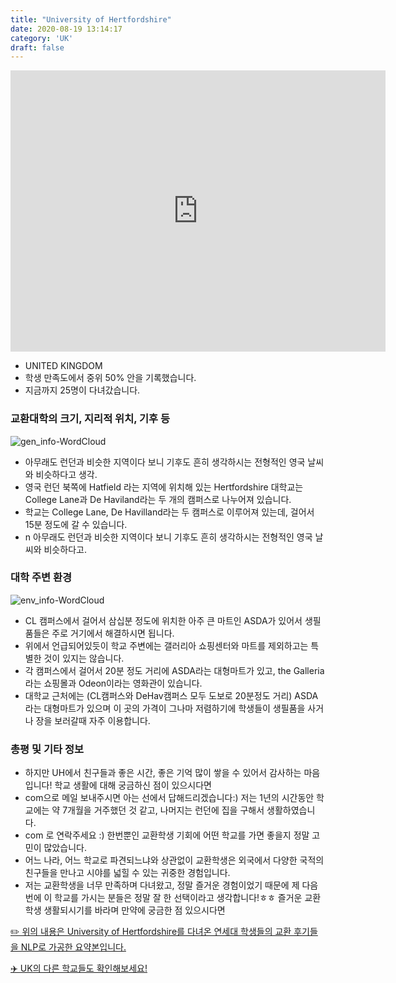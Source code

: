 ```yaml
---
title: "University of Hertfordshire"
date: 2020-08-19 13:14:17
category: 'UK'
draft: false
---
```


<iframe
width="600"
height="450"
frameborder="0" style="border:0"
src="https://www.google.com/maps/embed/v1/place?key=AIzaSyC9e1AME-pVmWC4hBpFdu5S4dKzyepa3HQ&q=University+of+Hertfordshire&center=51.7613666,-0.2482209&zoom=14" allowfullscreen>
</iframe>

* UNITED KINGDOM
* 학생 만족도에서 중위 50% 안을 기록했습니다.
* 지금까지 25명이 다녀갔습니다. 

### 교환대학의 크기, 지리적 위치, 기후 등

![gen_info-WordCloud](../univ_wordclouds_okt/gen_info/GB000032_gen_info_okt.png)

* 아무래도 런던과 비슷한 지역이다 보니 기후도 흔히 생각하시는 전형적인 영국 날씨와 비슷하다고 생각.
* 영국 런던 북쪽에 Hatfield 라는 지역에 위치해 있는 Hertfordshire 대학교는 College Lane과 De Haviland라는 두 개의 캠퍼스로 나누어져 있습니다.
* 학교는 College Lane, De Havilland라는 두 캠퍼스로 이루어져 있는데, 걸어서 15분 정도에 갈 수 있습니다.
* n 아무래도 런던과 비슷한 지역이다 보니 기후도 흔히 생각하시는 전형적인 영국 날씨와 비슷하다고.


### 대학 주변 환경

![env_info-WordCloud](../univ_wordclouds_okt/env_info/GB000032_env_info_okt.png)

* CL 캠퍼스에서 걸어서 삼십분 정도에 위치한 아주 큰 마트인 ASDA가 있어서 생필품들은 주로 거기에서 해결하시면 됩니다.
* 위에서 언급되어있듯이 학교 주변에는 갤러리아 쇼핑센터와 마트를 제외하고는 특별한 것이 있지는 않습니다.
* 각 캠퍼스에서 걸어서 20분 정도 거리에 ASDA라는 대형마트가 있고, the Galleria라는 쇼핑몰과 Odeon이라는 영화관이 있습니다.
* 대학교 근처에는 (CL캠퍼스와 DeHav캠퍼스 모두 도보로 20분정도 거리) ASDA라는 대형마트가 있으며 이 곳의 가격이 그나마 저렴하기에 학생들이 생필품을 사거나 장을 보러갈때 자주 이용합니다.


### 총평 및 기타 정보 
* 하지만 UH에서 친구들과 좋은 시간, 좋은 기억 많이 쌓을 수 있어서 감사하는 마음입니다! 학교 생활에 대해 궁금하신 점이 있으시다면
* com으로 메일 보내주시면 아는 선에서 답해드리겠습니다:) 저는 1년의 시간동안 학교에는 약 7개월을 거주했던 것 같고, 나머지는 런던에 집을 구해서 생활하였습니다.
* com 로 연락주세요 :) 한번뿐인 교환학생 기회에 어떤 학교를 가면 좋을지 정말 고민이 많았습니다.
* 어느 나라, 어느 학교로 파견되느냐와 상관없이 교환학생은 외국에서 다양한 국적의 친구들을 만나고 시야를 넓힐 수 있는 귀중한 경험입니다.
* 저는 교환학생을 너무 만족하며 다녀왔고, 정말 즐거운 경험이었기 때문에 제 다음 번에 이 학교를 가시는 분들은 정말 잘 한 선택이라고 생각합니다!ㅎㅎ 즐거운 교환학생 생활되시기를 바라며 만약에 궁금한 점 있으시다면

[✏️ 위의 내용은 University of Hertfordshire를 다녀온 연세대 학생들의 교환 후기들을 NLP로 가공한 요약본입니다.](http://oia.yonsei.ac.kr/partner/expReport.asp?ucode=GB000032&bgbn=A)

[✈️ UK의 다른 학교들도 확인해보세요!](https://yonsei-exchange.netlify.app/?category=UK)

